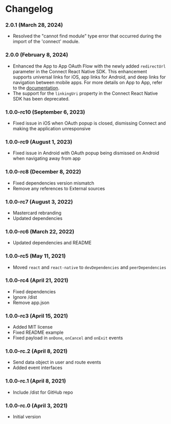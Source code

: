 # Changelog

### 2.0.1 (March 28, 2024)

- Resolved the "cannot find module" type error that occurred during the import of the 'connect' module.

### 2.0.0 (February 8, 2024)

- Enhanced the App to App OAuth Flow with the newly added `redirectUrl` parameter in the Connect React Native SDK. This enhancement supports universal links for iOS, app links for Android, and deep links for navigation between mobile apps. For more details on App to App, refer to the [documentation](https://developer.mastercard.com/open-banking-us/documentation/connect/mobile-sdks/).
- The support for the `linkingUri` property in the Connect React Native SDK has been deprecated.

### 1.0.0-rc10 (September 6, 2023)

- Fixed issue in iOS when OAuth popup is closed, dismissing Connect and making the application unresponsive

### 1.0.0-rc9 (August 1, 2023)

- Fixed issue in Android with OAuth popup being dismissed on Android when navigating away from app

### 1.0.0-rc8 (December 8, 2022)

- Fixed dependencies version mismatch
- Remove any references to External sources

### 1.0.0-rc7 (August 3, 2022)

- Mastercard rebranding
- Updated dependencies

### 1.0.0-rc6 (March 22, 2022)

- Updated dependencies and README

### 1.0.0-rc5 (May 11, 2021)

- Moved `react` and `react-native` to `devDependencies` and `peerDependencies`

### 1.0.0-rc4 (April 21, 2021)

- Fixed dependencies
- Ignore /dist
- Remove app.json

### 1.0.0-rc3 (April 15, 2021)

- Added MIT license
- Fixed README example
- Fixed payload in `onDone`, `onCancel` and `onExit` events

### 1.0.0-rc.2 (April 8, 2021)

- Send data object in user and route events
- Added event interfaces

### 1.0.0-rc.1 (April 8, 2021)

- Include /dist for GitHub repo

### 1.0.0-rc.0 (April 3, 2021)

- Initial version